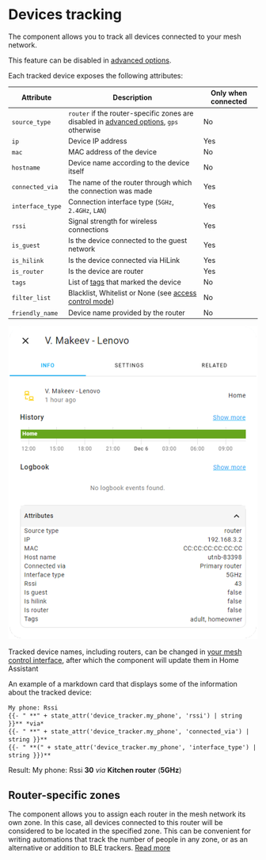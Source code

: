 # Devices tracking

The component allows you to track all devices connected to your mesh network.

This feature can be disabled in [advanced options](../README.md#advanced-options).

Each tracked device exposes the following attributes:

|    Attribute     |                                          Description                                                                     | Only when connected |
|------------------|--------------------------------------------------------------------------------------------------------------------------|---------------------|
| `source_type`    | `router` if the router-specific zones are disabled in [advanced options](../README.md#advanced-options), `gps` otherwise | No                  |
| `ip`             | Device IP address                                                                                                        | Yes                 |
| `mac`            | MAC address of the device                                                                                                | No                  |
| `hostname`       | Device name according to the device itself                                                                               | No                  |
| `connected_via`  | The name of the router through which the connection was made                                                             | Yes                 |
| `interface_type` | Connection interface type (`5GHz`, `2.4GHz`, `LAN`)                                                                      | Yes                 |
| `rssi`           | Signal strength for wireless connections                                                                                 | Yes                 |
| `is_guest`       | Is the device connected to the guest network                                                                             | Yes                 |
| `is_hilink`      | Is the device connected via HiLink                                                                                       | Yes                 |
| `is_router`      | Is the device are router                                                                                                 | Yes                 |
| `tags`           | List of [tags](device-tags.md#device-tags) that marked the device                                                        | No                  |
| `filter_list`    | Blacklist, Whitelist or None (see [access control mode](controls.md#wi-fi-access-control-mode))                          | No                  |
| `friendly_name`  | Device name provided by the router                                                                                       | No                  |

![Device tracker](images/device_tracker.png)

Tracked device names, including routers, can be changed in [your mesh control interface](http://192.168.3.1/html/index.html#/devicecontrol), after which the component will update them in Home Assistant

An example of a markdown card that displays some of the information about the tracked device:

```
My phone: Rssi
{{- " **" + state_attr('device_tracker.my_phone', 'rssi') | string }}** *via*
{{- " **" + state_attr('device_tracker.my_phone', 'connected_via') | string }}**
{{- " **(" + state_attr('device_tracker.my_phone', 'interface_type') | string }})**
```

Result:
My phone: Rssi **30** *via* **Kitchen router** (**5GHz**)


## Router-specific zones

The component allows you to assign each router in the mesh network its own zone. 
In this case, all devices connected to this router will be considered to be located in the specified zone. This can be convenient for writing automations that track the number of people in any zone, or as an alternative or addition to BLE trackers. [Read more](controls.md#router-specific-zone)